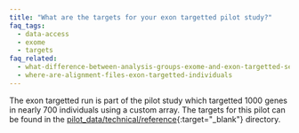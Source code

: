 ```yaml
---
title: "What are the targets for your exon targetted pilot study?"
faq_tags:
  - data-access
  - exome
  - targets
faq_related:
  - what-difference-between-analysis-groups-exome-and-exon-targetted-sequence-index
  - where-are-alignment-files-exon-targetted-individuals
---
```

                    
The exon targetted run is part of the pilot study which targetted 1000 genes in nearly 700 individuals using a custom array. The targets for this pilot can be found in the [pilot_data/technical/reference](ftp://ftp.1000genomes.ebi.ac.uk/vol1/ftp/pilot_data/technical/reference/){:target="_blank"} directory.

